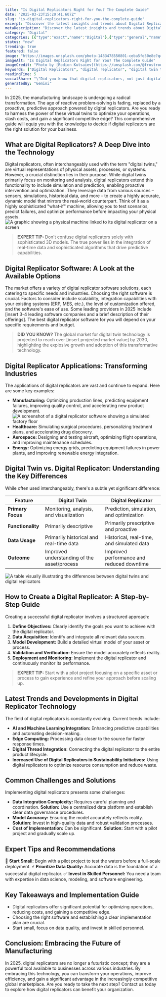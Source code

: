 ```yaml
---
title: "Is Digital Replicators Right for You? The Complete Guide"
date: "2025-03-23T15:20:41.607Z"
slug: "is-digital-replicators-right-for-you-the-complete-guide"
excerpt: "Discover the latest insights and trends about Digital Replicators. This comprehensive guide covers everything you need to know about Digital Replicators in 2025."
metaDescription: "Discover the latest insights and trends about Digital Replicators. This comprehensive guide covers everything you need to know about Digital Replicators in..."
category: "Digital"
categories: [{"type":"exact","name":"Digital"},{"type":"general","name":"Manufacturing"},{"type":"medium","name":"Additive Manufacturing"},{"type":"specific","name":"3D Printing"},{"type":"niche","name":"Material Science"}]
status: "new"
trending: true
featured: false
image: "https://images.unsplash.com/photo-1483478550801-ceba5fe50e8e?q=85&w=1200&fit=max&fm=webp&auto=compress"
imageAlt: "Is Digital Replicators Right for You? The Complete Guide"
imageCredit: "Photo by [Rodion Kutsaiev](https://unsplash.com/@frostroomhead) on Unsplash"
keywords: ["Digital Replicators", "digital replicator", "digital twin technology", "digital replicator software", "how to create a digital replicator", "best digital replicator software", "digital replicator applications", "digital twin vs digital replicator", "buy digital replicator software", "digital replicator for manufacturing"]
readingTime: 5
socialShare: "\"Did you know that digital replicators, not just digital twins, are revolutionizing manufacturing by enabling proactive, predictive maintenance and optimization, leading to significant cost savings and increased efficiency?\""
generatedBy: "Gemini"
---
```




In 2025, the manufacturing landscape is undergoing a radical transformation.  The age of reactive problem-solving is fading, replaced by a proactive, predictive approach powered by digital replicators.  Are you ready to harness the power of these virtual twins to optimize your operations, slash costs, and gain a significant competitive edge? This comprehensive guide will equip you with the knowledge to decide if digital replicators are the right solution for your business.

## What are Digital Replicators? A Deep Dive into the Technology

Digital replicators, often interchangeably used with the term "digital twins," are virtual representations of physical assets, processes, or systems. However, a crucial distinction lies in their purpose. While digital twins primarily focus on monitoring and analysis, digital replicators extend this functionality to include simulation and prediction, enabling proactive intervention and optimization.  They leverage data from various sources – sensors, simulations, historical data, and more – to create a highly accurate, dynamic model that mirrors the real-world counterpart.  Think of it as a highly sophisticated "what-if" machine, allowing you to test scenarios, predict failures, and optimize performance before impacting your physical assets. ![A graphic showing a physical machine linked to its digital replicator on a screen](https://images.unsplash.com/photo-1593195946738-2bffcf3049af?q=85&w=1200&fit=max&fm=webp&auto=compress)

> **EXPERT TIP:**  Don't confuse digital replicators solely with sophisticated 3D models.  The true power lies in the integration of real-time data and sophisticated algorithms that drive predictive capabilities.

## Digital Replicator Software: A Look at the Available Options

The market offers a variety of digital replicator software solutions, each catering to specific needs and industries.  Choosing the right software is crucial.  Factors to consider include scalability, integration capabilities with your existing systems (ERP, MES, etc.), the level of customization offered, and the software's ease of use.  Some leading providers in 2025 include [insert 3-4 leading software companies and a brief description of their offerings].  The best digital replicator software for you will depend on your specific requirements and budget.

> **DID YOU KNOW?** The global market for digital twin technology is projected to reach over [insert projected market value] by 2030, highlighting the explosive growth and adoption of this transformative technology.

## Digital Replicator Applications: Transforming Industries

The applications of digital replicators are vast and continue to expand.  Here are some key examples:

* **Manufacturing:** Optimizing production lines, predicting equipment failures, improving quality control, and accelerating new product development. ![A screenshot of a digital replicator software showing a simulated factory floor](https://images.unsplash.com/photo-1526374965328-7f61d4dc18c5?q=85&w=1200&fit=max&fm=webp&auto=compress)
* **Healthcare:** Simulating surgical procedures, personalizing treatment plans, and accelerating drug discovery.
* **Aerospace:** Designing and testing aircraft, optimizing flight operations, and improving maintenance schedules.
* **Energy:** Optimizing energy grids, predicting equipment failures in power plants, and improving renewable energy integration.

## Digital Twin vs. Digital Replicator: Understanding the Key Differences

While often used interchangeably, there's a subtle yet significant difference:

| Feature          | Digital Twin                               | Digital Replicator                             |
|-----------------|-------------------------------------------|-------------------------------------------------|
| **Primary Focus** | Monitoring, analysis, and visualization      | Prediction, simulation, and optimization        |
| **Functionality** | Primarily descriptive                      | Primarily prescriptive and proactive             |
| **Data Usage**    | Primarily historical and real-time data     | Historical, real-time, and simulated data       |
| **Outcome**       | Improved understanding of the asset/process | Improved performance and reduced downtime       |

![A table visually illustrating the differences between digital twins and digital replicators](https://images.unsplash.com/photo-1512295767273-ac109ac3acfa?q=85&w=1200&fit=max&fm=webp&auto=compress)

## How to Create a Digital Replicator: A Step-by-Step Guide

Creating a successful digital replicator involves a structured approach:

1. **Define Objectives:** Clearly identify the goals you want to achieve with the digital replicator.
2. **Data Acquisition:** Identify and integrate all relevant data sources.
3. **Model Development:** Build a detailed virtual model of your asset or process.
4. **Validation and Verification:** Ensure the model accurately reflects reality.
5. **Deployment and Monitoring:** Implement the digital replicator and continuously monitor its performance.

> **EXPERT TIP:** Start with a pilot project focusing on a specific asset or process to gain experience and refine your approach before scaling up.

## Latest Trends and Developments in Digital Replicator Technology

The field of digital replicators is constantly evolving.  Current trends include:

* **AI and Machine Learning Integration:** Enhancing predictive capabilities and automating decision-making.
* **Edge Computing:** Processing data closer to the source for faster response times.
* **Digital Thread Integration:** Connecting the digital replicator to the entire product lifecycle.
* **Increased Use of Digital Replicators in Sustainability Initiatives:** Using digital replicators to optimize resource consumption and reduce waste.

## Common Challenges and Solutions

Implementing digital replicators presents some challenges:

* **Data Integration Complexity:** Requires careful planning and coordination.  **Solution:** Use a centralized data platform and establish clear data governance procedures.
* **Model Accuracy:** Ensuring the model accurately reflects reality.  **Solution:**  Invest in high-quality data and robust validation processes.
* **Cost of Implementation:** Can be significant.  **Solution:** Start with a pilot project and gradually scale up.

## Expert Tips and Recommendations

🔑 **Start Small:** Begin with a pilot project to test the waters before a full-scale deployment.
⚡ **Prioritize Data Quality:** Accurate data is the foundation of a successful digital replicator.
✅ **Invest in Skilled Personnel:**  You need a team with expertise in data science, modeling, and software engineering.

## Key Takeaways and Implementation Guide

* Digital replicators offer significant potential for optimizing operations, reducing costs, and gaining a competitive edge.
* Choosing the right software and establishing a clear implementation plan are crucial.
* Start small, focus on data quality, and invest in skilled personnel.

## Conclusion: Embracing the Future of Manufacturing

In 2025, digital replicators are no longer a futuristic concept; they are a powerful tool available to businesses across various industries.  By embracing this technology, you can transform your operations, improve efficiency, and gain a significant advantage in the increasingly competitive global marketplace.  Are you ready to take the next step? Contact us today to explore how digital replicators can benefit your organization.

